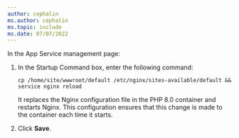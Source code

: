 ```yaml
---
author: cephalin
ms.author: cephalin
ms.topic: include
ms.date: 07/07/2022
---
```


In the App Service management page:

1. In the Startup Command box, enter the following command:

    ```
    cp /home/site/wwwroot/default /etc/nginx/sites-available/default && service nginx reload
    ```

    It replaces the Nginx configuration file in the PHP 8.0 container and restarts Nginx. This configuration ensures that this change is made to the container each time it starts.

1. Click **Save**.
